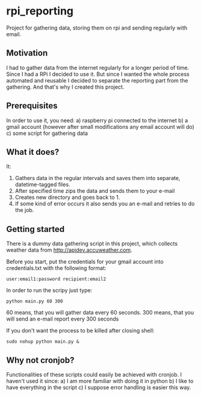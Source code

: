 # rpi_reporting
Project for gathering data, storing them on rpi and sending regularly with email.


## Motivation

I had to gather data from the internet regularly for a longer period of time.
Since I had a RPi I decided to use it.
But since I wanted the whole process automated and reusable I decided to separate the reporting part from the gathering.
And that's why I created this project.


## Prerequisites

In order to use it, you need:
a) raspberry pi connected to the internet
b) a gmail account (however after small modifications any email account will do)
c) some script for gathering data

## What it does?

It:
1. Gathers data in the regular intervals and saves them into separate, datetime-tagged files.
2. After specified time zips the data and sends them to your e-mail
3. Creates new directory and goes back to 1.
4. If some kind of error occurs it also sends you an e-mail and retries to do the job.


## Getting started

There is a dummy data gathering script in this project, which collects weather data from http://apidev.accuweather.com.

Before you start, put the credentials for your gmail account into credentials.txt with the following format:

`
user:email1:password
recipient:email2
`

In order to run the scripy just type:

`
python main.py 60 300
`

60 means, that you will gather data every 60 seconds.
300 means, that you will send an e-mail report every 300 seconds

If you don't want the process to be killed after closing shell:

`
sudo nohup python main.py &
`

## Why not cronjob?

Functionalities of these scripts could easily be achieved with cronjob.
I haven't used it since:
a) I am more familiar with doing it in python
b) I like to have everything in the script
c) I suppose error handling is easier this way.
